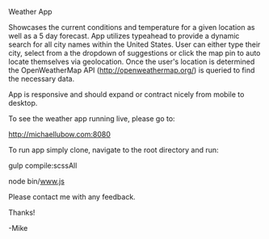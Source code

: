 Weather App

Showcases the current conditions and temperature for a given location as well as a 5 day forecast. App utilizes typeahead to provide
a dynamic search for all city names within the United States. User can either type their city, select from a the dropdown of suggestions
or click the map pin to auto locate themselves via geolocation. Once the user's location is determined the OpenWeatherMap API (http://openweathermap.org/)
is queried to find the necessary data.

App is responsive and should expand or contract nicely from mobile to desktop.

To see the weather app running live, please go to:

http://michaellubow.com:8080

To run app simply clone, navigate to the root directory and run:

gulp compile:scssAll

node bin/www.js

Please contact me with any feedback.

Thanks!

-Mike